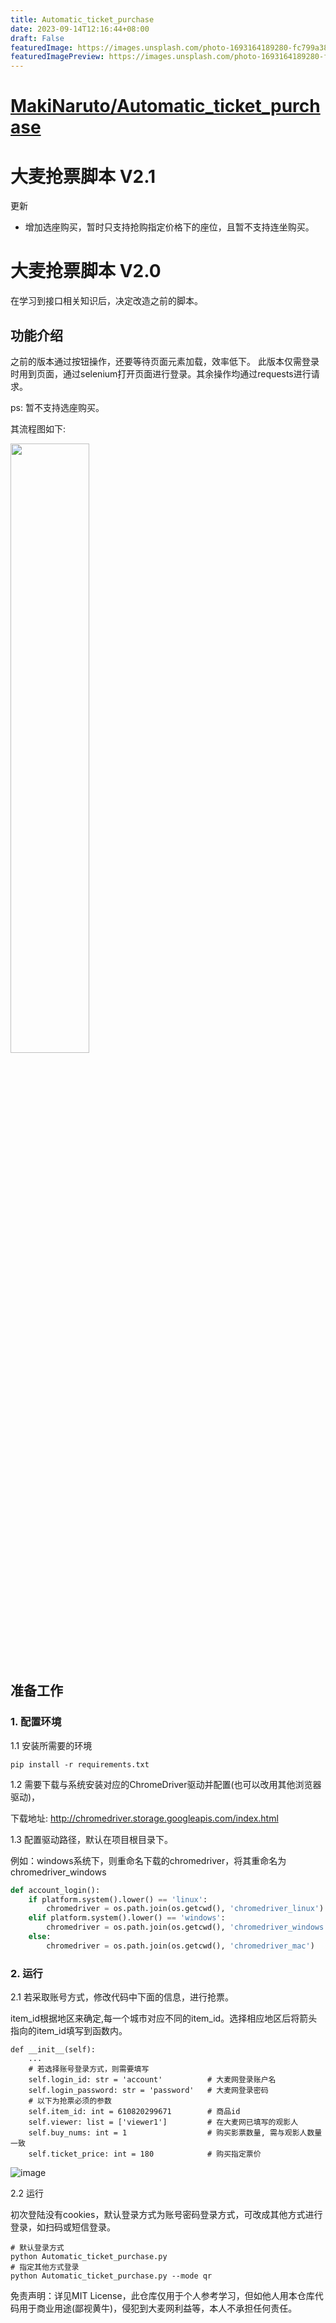 ```yaml
---
title: Automatic_ticket_purchase
date: 2023-09-14T12:16:44+08:00
draft: False
featuredImage: https://images.unsplash.com/photo-1693164189280-fc799a38d750?ixid=M3w0NjAwMjJ8MHwxfHJhbmRvbXx8fHx8fHx8fDE2OTQ2NjQ4Nzd8&ixlib=rb-4.0.3
featuredImagePreview: https://images.unsplash.com/photo-1693164189280-fc799a38d750?ixid=M3w0NjAwMjJ8MHwxfHJhbmRvbXx8fHx8fHx8fDE2OTQ2NjQ4Nzd8&ixlib=rb-4.0.3
---
```


# [MakiNaruto/Automatic_ticket_purchase](https://github.com/MakiNaruto/Automatic_ticket_purchase)

# 大麦抢票脚本 V2.1
更新
- 增加选座购买，暂时只支持抢购指定价格下的座位，且暂不支持连坐购买。

# 大麦抢票脚本 V2.0
在学习到接口相关知识后，决定改造之前的脚本。

## 功能介绍
之前的版本通过按钮操作，还要等待页面元素加载，效率低下。
此版本仅需登录时用到页面，通过selenium打开页面进行登录。其余操作均通过requests进行请求。

ps: 暂不支持选座购买。

其流程图如下:

<img src="https://github.com/MakiNaruto/Automatic_ticket_purchase/blob/master/images/flow_chart.jpeg" width="50%" height="50%" />

## 准备工作
### 1. 配置环境

1.1 安装所需要的环境
```shell
pip install -r requirements.txt
```

1.2 需要下载与系统安装对应的ChromeDriver驱动并配置(也可以改用其他浏览器驱动)，

下载地址: http://chromedriver.storage.googleapis.com/index.html

1.3 配置驱动路径，默认在项目根目录下。

例如：windows系统下，则重命名下载的chromedriver，将其重命名为chromedriver_windows
```python
def account_login():
    if platform.system().lower() == 'linux':
        chromedriver = os.path.join(os.getcwd(), 'chromedriver_linux')
    elif platform.system().lower() == 'windows':
        chromedriver = os.path.join(os.getcwd(), 'chromedriver_windows')
    else:
        chromedriver = os.path.join(os.getcwd(), 'chromedriver_mac')
```

### 2. 运行
2.1 若采取账号方式，修改代码中下面的信息，进行抢票。

item_id根据地区来确定,每一个城市对应不同的item_id。选择相应地区后将箭头指向的item_id填写到函数内。
```text
def __init__(self):
    ...
    # 若选择账号登录方式，则需要填写
    self.login_id: str = 'account'          # 大麦网登录账户名
    self.login_password: str = 'password'   # 大麦网登录密码
    # 以下为抢票必须的参数
    self.item_id: int = 610820299671        # 商品id
    self.viewer: list = ['viewer1']         # 在大麦网已填写的观影人
    self.buy_nums: int = 1                  # 购买影票数量, 需与观影人数量一致
    self.ticket_price: int = 180            # 购买指定票价
```
![image](images/item_id.png)

2.2 运行

初次登陆没有cookies，默认登录方式为账号密码登录方式，可改成其他方式进行登录，如扫码或短信登录。
```shell
# 默认登录方式
python Automatic_ticket_purchase.py
# 指定其他方式登录
python Automatic_ticket_purchase.py --mode qr
```


免责声明：详见MIT License，此仓库仅用于个人参考学习，但如他人用本仓库代码用于商业用途(鄙视黄牛)，侵犯到大麦网利益等，本人不承担任何责任。